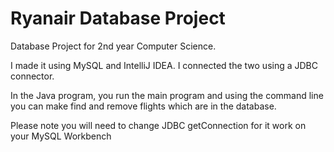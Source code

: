 # Ryanair Database Project

Database Project for 2nd year Computer Science. 

I made it using MySQL and IntelliJ IDEA. I connected the two using a JDBC connector.

In the Java program, you run the main program and using the command line you can make find and remove flights which are in the database.

Please note you will need to change JDBC getConnection for it work on your MySQL Workbench
